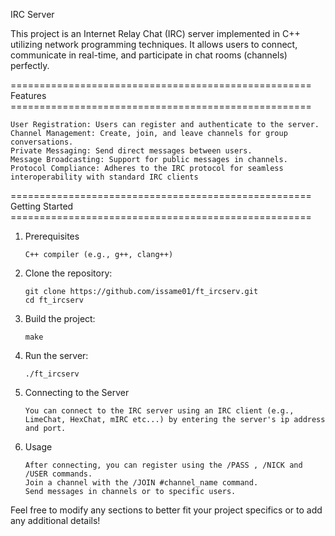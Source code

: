 IRC Server

This project is an Internet Relay Chat (IRC) server implemented in C++ utilizing network programming techniques.
It allows users to connect, communicate in real-time, and participate in chat rooms (channels) perfectly.


==================================================== Features ====================================================
    
    User Registration: Users can register and authenticate to the server.
    Channel Management: Create, join, and leave channels for group conversations.
    Private Messaging: Send direct messages between users.
    Message Broadcasting: Support for public messages in channels.
    Protocol Compliance: Adheres to the IRC protocol for seamless interoperability with standard IRC clients

==================================================== Getting Started ====================================================
1. Prerequisites

       C++ compiler (e.g., g++, clang++)

2. Clone the repository:

       git clone https://github.com/issame01/ft_ircserv.git
       cd ft_ircserv
3. Build the project:

       make

4. Run the server:

       ./ft_ircserv

5. Connecting to the Server

       You can connect to the IRC server using an IRC client (e.g., LimeChat, HexChat, mIRC etc...) by entering the server's ip address and port.
6. Usage

       After connecting, you can register using the /PASS , /NICK and /USER commands.
       Join a channel with the /JOIN #channel_name command.
       Send messages in channels or to specific users.

Feel free to modify any sections to better fit your project specifics or to add any additional details!


    
